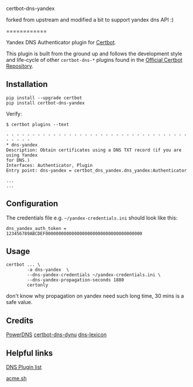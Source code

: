 certbot-dns-yandex

forked from upstream and modified a bit to support yandex dns API :)

============

Yandex DNS Authenticator plugin for [Certbot](https://certbot.eff.org/).

This plugin is built from the ground up and follows the development style and life-cycle
of other `certbot-dns-*` plugins found in the
[Official Certbot Repository](https://github.com/certbot/certbot).

Installation
------------

```
pip install --upgrade certbot
pip install certbot-dns-yandex
```

Verify:

```
$ certbot plugins --text

- - - - - - - - - - - - - - - - - - - - - - - - - - - - - - - - - - - - - - - -
* dns-yandex
Description: Obtain certificates using a DNS TXT record (if you are using Yandex
for DNS.)
Interfaces: Authenticator, Plugin
Entry point: dns-yandex = certbot_dns_yandex.dns_yandex:Authenticator

...
...
```

Configuration
-------------

The credentials file e.g. `~/yandex-credentials.ini` should look like this:

```
dns_yandex_auth_token = 123456789ABCDEF0000000000000000000000000000000000000
```

Usage
-----



```
certbot ... \
        -a dns-yandex  \
        --dns-yandex-credentials ~/yandex-credentials.ini \
        --dns-yandex-propagation-seconds 1880
        certonly
```

don't know why propagation on yandex need such long time, 30 mins is a safe value.


Credits
--------
[PowerDNS](https://github.com/pan-net-security/certbot-dns-powerdns)
[certbot-dns-dynu](https://github.com/bikram990/certbot-dns-dynu)
[dns-lexicon](https://github.com/AnalogJ/lexicon)

Helpful links
--------

[DNS Plugin list](https://certbot.eff.org/docs/using.html?highlight=dns#dns-plugins)

[acme.sh](https://github.com/acmesh-official/acme.sh)






